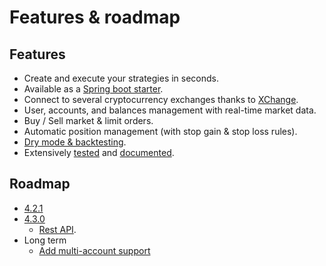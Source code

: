 # Features & roadmap

## Features
* Create and execute your strategies in seconds.
* Available as a [Spring boot starter](https://mvnrepository.com/artifact/tech.cassandre.trading.bot/cassandre-trading-bot-spring-boot-starter).
* Connect to several cryptocurrency exchanges thanks to [XChange](https://github.com/knowm/XChange).
* User, accounts, and balances management with real-time market data.
* Buy / Sell market & limit orders.
* Automatic position management (with stop gain & stop loss rules).
* [Dry mode & backtesting](../learn/dry-mode-and-backtesting.md).
* Extensively [tested](https://app.qase.io/public/report/5cf352e57e1683384446a8b54bd725acc13b87aa) and [documented](../learn/quickstart.md).

## Roadmap
* [4.2.1](https://github.com/cassandre-tech/cassandre-trading-bot/milestone/17)
* [4.3.0](https://github.com/cassandre-tech/cassandre-trading-bot/milestone/19)
  * [Rest API](https://github.com/cassandre-tech/cassandre-trading-bot/issues/530).
* Long term
  * [Add multi-account support](https://github.com/cassandre-tech/cassandre-trading-bot/issues/376)
